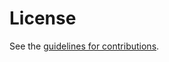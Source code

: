 # License

See the
[guidelines for contributions](https://github.com/tlswg/external-psk-design-team/blob/master/CONTRIBUTING.md).

